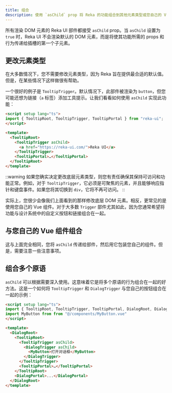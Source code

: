 ```yaml
---
title: 组合
description: 使用 `asChild` prop 将 Reka 的功能组合到其他元素类型或您自己的 Vue 组件上。
---
```


所有渲染 DOM 元素的 Reka UI 部件都接受 `asChild` prop。当 `asChild` 设置为 `true` 时，Reka UI 不会渲染默认的 DOM 元素，而是将使其功能所需的 props 和行为传递给插槽的第一个子元素。

## 更改元素类型

在大多数情况下，您不需要修改元素类型，因为 Reka 旨在提供最合适的默认值。但是，在某些情况下这样做很有帮助。

一个很好的例子是 `TooltipTrigger`。默认情况下，此部件被渲染为 `button`，但您可能还想为链接（`a` 标签）添加工具提示。让我们看看如何使用 `asChild` 实现此功能：

```html
<script setup lang="ts">
import { TooltipRoot, TooltipTrigger, TooltipPortal } from "reka-ui";
</script>

<template>
  <TooltipRoot>
    <TooltipTrigger asChild>
      <a href="https://reka-ui.com/">Reka UI</a>
    </TooltipTrigger>
    <TooltipPortal>…</TooltipPortal>
  </TooltipRoot>
</template>
```

::warning
如果您确实决定更改底层元素类型，则您有责任确保其保持可访问和功能正常。例如，对于 `TooltipTrigger`，它必须是可聚焦的元素，并且能够响应指针和键盘事件。如果您将其切换到 `div`，它将不再可访问。
::

实际上，您很少会像我们上面看到的那样修改底层 DOM 元素。相反，更常见的是使用您自己的 Vue 组件。对于大多数 `Trigger` 部件尤其如此，因为您通常希望将功能与设计系统中的自定义按钮和链接组合在一起。

## 与您自己的 Vue 组件组合

这与上面完全相同，您将 `asChild` 传递给部件，然后用它包装您自己的组件。但是，需要注意一些注意事项。

## 组合多个原语

`asChild` 可以根据需要深入使用。这意味着它是将多个原语的行为组合在一起的好方法。这是一个如何将 `TooltipTrigger` 和 `DialogTrigger` 与您自己的按钮组合在一起的示例：

```html
<script setup lang="ts">
import { TooltipRoot, TooltipTrigger, TooltipPortal, DialogRoot, DialogTrigger, DialogPortal } from "reka-ui";
import MyButton from from "@/components/MyButton.vue"
</script>

<template>
  <DialogRoot>
    <TooltipRoot>
      <TooltipTrigger asChild>
        <DialogTrigger asChild>
          <MyButton>打开对话框</MyButton>
        </DialogTrigger>
      </TooltipTrigger>
      <TooltipPortal>…</TooltipPortal>
    </TooltipRoot>
    <DialogPortal>...</DialogPortal>
  </DialogRoot>
</template>
```

